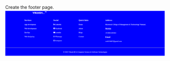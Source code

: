 Create the footer page.
![footer page](https://github.com/vikashkmaurya/footer/blob/main/Screenshot%202024-10-17%20122812.png)
